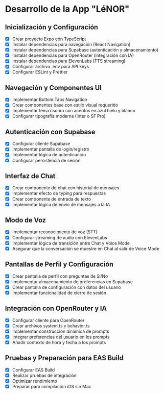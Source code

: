 # Desarrollo de la App "LéNOR"

## Inicialización y Configuración
- [x] Crear proyecto Expo con TypeScript
- [x] Instalar dependencias para navegación (React Navigation)
- [x] Instalar dependencias para Supabase (autenticación y almacenamiento)
- [x] Instalar dependencias para OpenRouter (integración con IA)
- [x] Instalar dependencias para ElevenLabs (TTS streaming)
- [x] Configurar archivo .env para API keys
- [x] Configurar ESLint y Prettier

## Navegación y Componentes UI
- [x] Implementar Bottom Tabs Navigation
- [x] Crear componentes base con estilo visual requerido
- [x] Implementar tema oscuro con acentos en azul hielo y blanco
- [x] Configurar tipografía moderna (Inter o SF Pro)

## Autenticación con Supabase
- [x] Configurar cliente Supabase
- [x] Implementar pantalla de login/registro
- [x] Implementar lógica de autenticación
- [x] Configurar persistencia de sesión

## Interfaz de Chat
- [x] Crear componente de chat con historial de mensajes
- [x] Implementar efecto de typing para respuestas
- [x] Crear componente de entrada de texto
- [x] Implementar lógica de envío de mensajes a la IA

## Modo de Voz
- [x] Implementar reconocimiento de voz (STT)
- [x] Configurar streaming de audio con ElevenLabs
- [x] Implementar lógica de transición entre Chat y Voice Mode
- [x] Asegurar que la conversación se muestre en Chat al salir de Voice Mode

## Pantallas de Perfil y Configuración
- [x] Crear pantalla de perfil con preguntas de Sí/No
- [x] Implementar almacenamiento de preferencias en Supabase
- [x] Crear pantalla de configuración con datos del usuario
- [x] Implementar funcionalidad de cierre de sesión

## Integración con OpenRouter y IA
- [x] Configurar cliente para OpenRouter
- [x] Crear archivos system.ts y behavior.ts
- [x] Implementar construcción dinámica de prompts
- [x] Integrar preferencias del usuario en los prompts
- [x] Añadir contexto de hora y fecha a los prompts

## Pruebas y Preparación para EAS Build
- [x] Configurar EAS Build
- [x] Realizar pruebas de integración
- [x] Optimizar rendimiento
- [x] Preparar para compilación iOS sin Mac
